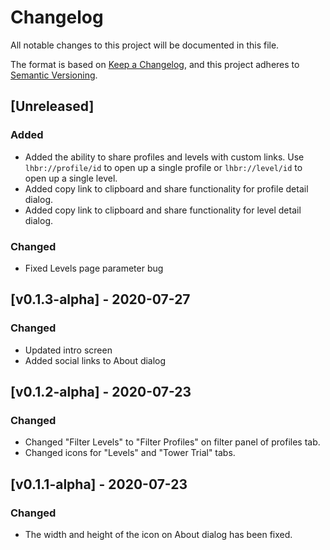# Changelog
All notable changes to this project will be documented in this file.

The format is based on [Keep a Changelog](https://keepachangelog.com/en/1.0.0/),
and this project adheres to [Semantic Versioning](https://semver.org/spec/v2.0.0.html).

## [Unreleased]
### Added
 - Added the ability to share profiles and levels with custom links. Use `lhbr://profile/id` to open up a single profile or `lhbr://level/id` to open up a single level.
 - Added copy link to clipboard and share functionality for profile detail dialog.
 - Added copy link to clipboard and share functionality for level detail dialog.

### Changed
 - Fixed Levels page parameter bug

## [v0.1.3-alpha] - 2020-07-27
### Changed
 - Updated intro screen
 - Added social links to About dialog

## [v0.1.2-alpha] - 2020-07-23
### Changed
 - Changed "Filter Levels" to "Filter Profiles" on filter panel of profiles tab.
 - Changed icons for "Levels" and "Tower Trial" tabs.

## [v0.1.1-alpha] - 2020-07-23
### Changed
 - The width and height of the icon on About dialog has been fixed.
